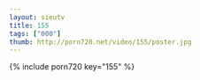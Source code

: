 ```yaml
--- 
layout: sieutv
title: 155
tags: ["000"]
thumb: http://porn720.net/video/155/poster.jpg
---
```

{% include porn720 key="155" %} 

